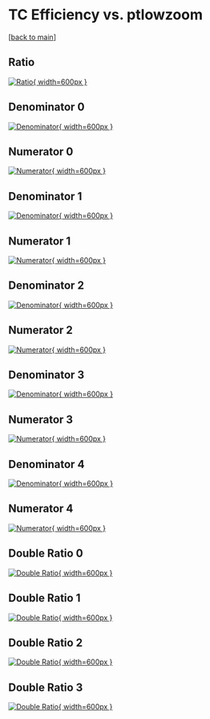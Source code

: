 # TC Efficiency vs. ptlowzoom

[[back to main](./)]



## Ratio

[![Ratio](../mtv/var/TC_loweta_11_1_eff_ptlowzoom.png){ width=600px }](../mtv/var/TC_loweta_11_1_eff_ptlowzoom.pdf)

## Denominator 0

[![Denominator](../mtv/den/TC_loweta_11_1_eff_ptlowzoom_den0.png){ width=600px }](../mtv/den/TC_loweta_11_1_eff_ptlowzoom_den0.pdf)

## Numerator 0

[![Numerator](../mtv/num/TC_loweta_11_1_eff_ptlowzoom_num0.png){ width=600px }](../mtv/num/TC_loweta_11_1_eff_ptlowzoom_num0.pdf)

## Denominator 1

[![Denominator](../mtv/den/TC_loweta_11_1_eff_ptlowzoom_den1.png){ width=600px }](../mtv/den/TC_loweta_11_1_eff_ptlowzoom_den1.pdf)

## Numerator 1

[![Numerator](../mtv/num/TC_loweta_11_1_eff_ptlowzoom_num1.png){ width=600px }](../mtv/num/TC_loweta_11_1_eff_ptlowzoom_num1.pdf)

## Denominator 2

[![Denominator](../mtv/den/TC_loweta_11_1_eff_ptlowzoom_den2.png){ width=600px }](../mtv/den/TC_loweta_11_1_eff_ptlowzoom_den2.pdf)

## Numerator 2

[![Numerator](../mtv/num/TC_loweta_11_1_eff_ptlowzoom_num2.png){ width=600px }](../mtv/num/TC_loweta_11_1_eff_ptlowzoom_num2.pdf)

## Denominator 3

[![Denominator](../mtv/den/TC_loweta_11_1_eff_ptlowzoom_den3.png){ width=600px }](../mtv/den/TC_loweta_11_1_eff_ptlowzoom_den3.pdf)

## Numerator 3

[![Numerator](../mtv/num/TC_loweta_11_1_eff_ptlowzoom_num3.png){ width=600px }](../mtv/num/TC_loweta_11_1_eff_ptlowzoom_num3.pdf)

## Denominator 4

[![Denominator](../mtv/den/TC_loweta_11_1_eff_ptlowzoom_den4.png){ width=600px }](../mtv/den/TC_loweta_11_1_eff_ptlowzoom_den4.pdf)

## Numerator 4

[![Numerator](../mtv/num/TC_loweta_11_1_eff_ptlowzoom_num4.png){ width=600px }](../mtv/num/TC_loweta_11_1_eff_ptlowzoom_num4.pdf)

## Double Ratio 0

[![Double Ratio](../mtv/ratio/TC_loweta_11_1_eff_ptlowzoom_ratio0.png){ width=600px }](../mtv/ratio/TC_loweta_11_1_eff_ptlowzoom_ratio0.pdf)

## Double Ratio 1

[![Double Ratio](../mtv/ratio/TC_loweta_11_1_eff_ptlowzoom_ratio1.png){ width=600px }](../mtv/ratio/TC_loweta_11_1_eff_ptlowzoom_ratio1.pdf)

## Double Ratio 2

[![Double Ratio](../mtv/ratio/TC_loweta_11_1_eff_ptlowzoom_ratio2.png){ width=600px }](../mtv/ratio/TC_loweta_11_1_eff_ptlowzoom_ratio2.pdf)

## Double Ratio 3

[![Double Ratio](../mtv/ratio/TC_loweta_11_1_eff_ptlowzoom_ratio3.png){ width=600px }](../mtv/ratio/TC_loweta_11_1_eff_ptlowzoom_ratio3.pdf)

